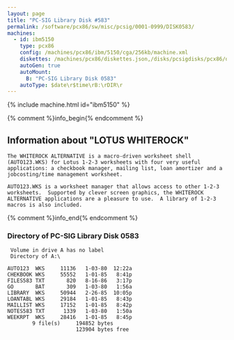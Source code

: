 ```yaml
---
layout: page
title: "PC-SIG Library Disk #583"
permalink: /software/pcx86/sw/misc/pcsig/0001-0999/DISK0583/
machines:
  - id: ibm5150
    type: pcx86
    config: /machines/pcx86/ibm/5150/cga/256kb/machine.xml
    diskettes: /machines/pcx86/diskettes.json,/disks/pcsigdisks/pcx86/diskettes.json
    autoGen: true
    autoMount:
      B: "PC-SIG Library Disk 0583"
    autoType: $date\r$time\rB:\rDIR\r
---
```


{% include machine.html id="ibm5150" %}

{% comment %}info_begin{% endcomment %}

## Information about "LOTUS WHITEROCK"

    The WHITEROCK ALTERNATIVE is a macro-driven worksheet shell
    (AUTO123.WKS) for Lotus 1-2-3 worksheets with four very useful
    applications: a checkbook manager, mailing list, loan amortizer and a
    jobcosting/time management worksheet.
    
    AUTO123.WKS is a worksheet manager that allows access to other 1-2-3
    worksheets.  Supported by clever screen graphics, the WHITEROCK
    ALTERNATIVE applications are a pleasure to use.  A library of 1-2-3
    macros is also included.
{% comment %}info_end{% endcomment %}


### Directory of PC-SIG Library Disk 0583

     Volume in drive A has no label
     Directory of A:\

    AUTO123  WKS     11136   1-03-80  12:22a
    CHEKBOOK WKS     55552   1-01-85   8:41p
    FILES583 TXT       820   8-16-86   3:17p
    GO       BAT       309   1-03-80   1:56a
    LIBRARY  WKS     50944   2-26-85  10:05p
    LOANTABL WKS     29184   1-01-85   8:43p
    MAILLIST WKS     17152   1-01-85   8:42p
    NOTES583 TXT      1339   1-03-80   1:50a
    WEEKRPT  WKS     28416   1-01-85   8:45p
            9 file(s)     194852 bytes
                          123904 bytes free
